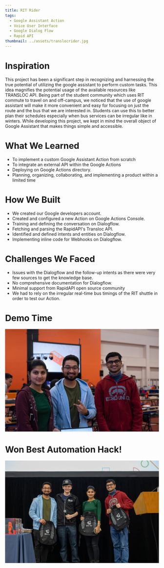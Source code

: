 ```yaml
---
title: RIT Rider
tags:
  - Google Assistant Action
  - Voice User Interface
  - Google Dialog Flow
  - Rapid API
thumbnail: ../assets/translocrider.jpg
---
```

# Inspiration
This project has been a significant step in recognizing and harnessing the true potential of utilizing the google assistant to perform custom tasks. This idea magnifies the potential usage of the available resources like TRANSLOC API. Being part of the student community which uses RIT commute to travel on and off-campus, we noticed that the use of google assistant will make it more convenient and easy for focusing on just the route and the bus that we are interested in. Students can use this to better plan their schedules especially when bus services can be irregular like in winters. While developing this project, we kept in mind the overall object of Google Assistant that makes things simple and accessible.

# What We Learned
- To implement a custom Google Assistant Action from scratch
- To integrate an external API within the Google Actions
- Deploying on Google Actions directory.
- Planning, organizing, collaborating, and implementing a product within a limited time

# How We Built
- We created our Google developers account.
- Created and configured a new Action on Google Actions Console.
- Training and defining the conversation on Dialogflow.
- Fetching and parsing the RapidAPI's Transloc API.
- Identified and defined intents and entities on Dialogflow.
- Implementing inline code for Webhooks on Dialogflow.

# Challenges We Faced
- Issues with the Dialogflow and the follow-up intents as there were very few sources to get the knowledge base.
- No comprehensive documentation for Dialogflow.
- Minimal support from RapidAPI open source community
- We had to rely on the irregular real-time bus timings of the RIT shuttle in order to test our Action.

# Demo Time
![Picture containing a photo of the team presenting a demo.](../assets/RiderDemo.jpeg)

# Won Best Automation Hack!
![Picture containing a photo of the team on the stage receiving the award.](../assets/RiderCeremony.jpeg)
